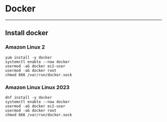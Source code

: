 # Docker
---
## Install docker
### Amazon Linux 2
```shell
yum install -y docker
systemctl enable --now docker
usermod -aG docker ec2-user
usermod -aG docker root
chmod 666 /var/run/docker.sock
```

### Amazon Linux Linux 2023

```shell
dnf install -y docker
systemctl enable --now docker
usermod -aG docker ec2-user
usermod -aG docker root
chmod 666 /var/run/docker.sock
```